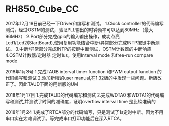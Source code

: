 # RH850_Cube_CC

2017年12月18日前已经一下Driver和编写和测试。
1.Clock controller的代码编写测试，经过OSTM的测试，验证PLL输出的时钟频率可以达到80MHz（最大96MHz）
2.Port部分完成gpio的输入输出操作，成功点亮Led1/Led2(StartBoard),使用复用功能结合中断/异常部分完成INTP按键中断测试。
3.中断/异常部分完成INTP的按键中断测试，OSTM计数器的中断响应
4.OSTM计数器/定时器 定时1us，使用Interval mode 和free-run compare mode


2018年1月3号
1.完成TAUB interval timer function 和PWM output function 的代码编写和测试
2.添加新版的user manual,在1.32版的中发现一些问题。新版改正了。因此TAUD下面的用新版的UM

2018年1月17日
1.完成TAUD的代码编写和测试
2.完成WDTA0 和WDTA1的代码编写和测试,并测试了时间的准确度，证明overflow interval time 是比较准确的

2018年1月24
1.完成了RTCA部分的代码编写，只是测试了1s定时中断。因为不用串口实在太难调试了。等完成串口打印功能后在深入RTCA。
